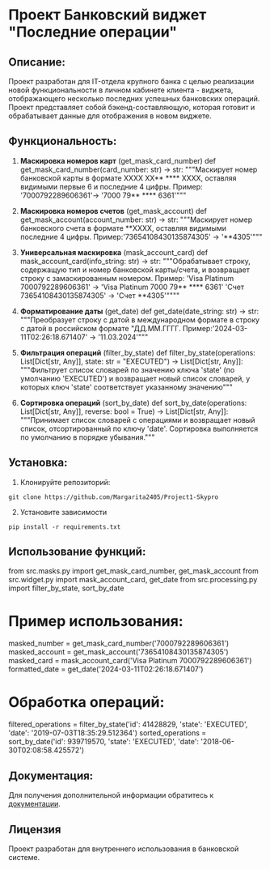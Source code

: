 # Проект Банковский виджет "Последние операции"

## Описание:

Проект разработан для IT-отдела крупного банка с целью
реализации новой функциональности в личном кабинете 
клиента - виджета, отображающего несколько последних
успешных банковских операций. Проект представляет
собой бэкенд-составляющую, которая готовит и обрабатывает
данные для отображения в новом виджете.

## Функциональность:

1. **Маскировка номеров карт** (get_mask_card_number)
def get_mask_card_number(card_number: str) -> str:
    """Маскирует номер банковской карты в формате 
    XXXX XX** **** XXXX, оставляя видимыми первые 6 и 
    последние 4 цифры.
    Пример: '7000792289606361'-> '7000 79** **** 6361'"""

2. **Маскировка номеров счетов** (get_mask_account)
def get_mask_account(account_number: str) -> str:
    """Маскирует номер банковского счета в формате
    **XXXX, оставляя видимыми последние 4 цифры.
    Пример:'73654108430135874305' -> '**4305'"""

3. **Универсальная маскировка** (mask_account_card)
def mask_account_card(info_string: str) -> str:
    """Обрабатывает строку, содержащую тип и номер 
    банковской карты/счета, и возвращает строку с
    замаскированным номером.
    Пример: 'Visa Platinum 7000792289606361' -> 
    'Visa Platinum 7000 79** **** 6361'
    'Счет 73654108430135874305' -> 'Счет **4305'""""

4. **Форматирование даты** (get_date)
def get_date(date_string: str) -> str:
    """Преобразует строку с датой в международном формате 
    в строку с датой в российском формате "ДД.ММ.ГГГГ.
    Пример:'2024-03-11T02:26:18.671407' -> '11.03.2024'"""
     
5. **Фильтрация операций** (filter_by_state)
def filter_by_state(operations: List[Dict[str, Any]], state: str = "EXECUTED") -> List[Dict[str, Any]]:
    """Фильтрует список словарей по значению ключа 'state'
    (по умолчанию 'EXECUTED') и возвращает новый список словарей,
    у которых ключ 'state' соответствует указанному значению"""

6. **Сортировка операций** (sort_by_date)
def sort_by_date(operations: List[Dict[str, Any]], reverse: bool = True) -> List[Dict[str, Any]]:
    """Принимает список словарей с операциями и возвращает новый
    список, отсортированный по ключу 'date'. Сортировка выполняется
    по умолчанию в порядке убывания."""

## Установка:

1. Клонируйте репозиторий:
```
git clone https://github.com/Margarita2405/Project1-Skypro
```
2. Установите зависимости
```
pip install -r requirements.txt
```
## Использование функций:

from src.masks.py import get_mask_card_number, get_mask_account
from src.widget.py import mask_account_card, get_date
from src.processing.py import filter_by_state, sort_by_date

# Пример использования:
masked_number = get_mask_card_number('7000792289606361')
masked_account = get_mask_account('73654108430135874305')
masked_card = mask_account_card('Visa Platinum 7000792289606361')
formatted_date = get_date('2024-03-11T02:26:18.671407')

# Обработка операций:
filtered_operations = filter_by_state('id': 41428829, 'state': 'EXECUTED', 'date': '2019-07-03T18:35:29.512364')
sorted_operations = sort_by_date('id': 939719570, 'state': 'EXECUTED', 'date': '2018-06-30T02:08:58.425572')

## Документация:

Для получения дополнительной информации обратитесь 
к [документации](README.md).

## Лицензия

Проект разработан для внутреннего использования в банковской 
системе.


